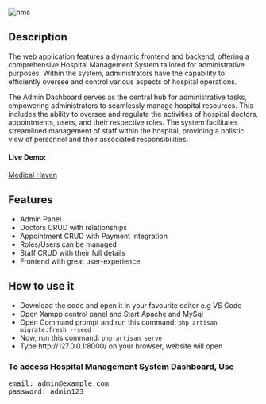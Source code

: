 ![hms](https://github.com/Momina169/Hospital-Management-System/assets/104770735/283bd25d-5581-4b0d-829a-93b8f46ec1ac)
<h2> Description</h2>
<p>The web application features a dynamic frontend and backend, offering a comprehensive Hospital Management System tailored for administrative purposes. Within the system, administrators have the capability to efficiently oversee and control various aspects of hospital operations.

The Admin Dashboard serves as the central hub for administrative tasks, empowering administrators to seamlessly manage hospital resources. This includes the ability to oversee and regulate the activities of hospital doctors, appointments, users, and their respective roles. The system facilitates streamlined management of staff within the hospital, providing a holistic view of personnel and their associated responsibilities. </p>

<h4>Live Demo: </h4>
<p> <a href="https://medicalhavenn-7870a4672f49.herokuapp.com/">Medical Haven </a> </p>

<h2>Features</h2>
<ul>
    <li>Admin Panel </li>
    <li>Doctors CRUD with relationships</li>
    <li>Appointment CRUD with Payment Integration</li>
    <li>Roles/Users can be managed</li>
    <li>Staff CRUD with their full details</li>
    <li>Frontend with great user-experience</li>
</ul>

<h2>How to use it</h2>
<ul>
    <li>Download the code and open it in your favourite editor e.g VS Code</li>
    <li>Open Xampp control panel and Start Apache and MySql</li>
    <li>Open Command prompt and run this command: <code>php artisan migrate:fresh --seed</code></li>
    <li>Now, run this command: <code>php artisan serve</code></li>
    <li>Type http://127.0.0.1:8000/ on your browser, website will open</li>
</ul>
<h3>To access Hospital Management System Dashboard, Use</h3>
<pre>email: admin@example.com
password: admin123</pre>
